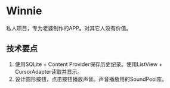 Winnie
======

私人项目，专为老婆制作的APP。对其它人没有价值。


技术要点
------------------
1. 使用SQLite + Content Provider保存历史纪录。使用ListView + CursorAdapter读取并显示。
2. 设计圆形按钮，点击按钮播放声音。声音播放用的SoundPool库。
